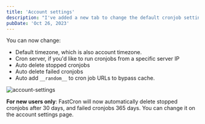 ```yaml
---
title: 'Account settings'
description: "I've added a new tab to change the default cronjob settings."
pubDate: 'Oct 26, 2023'
---
```


You can now change:
- Default timezone, which is also account timezone.
- Cron server, if you'd like to run cronjobs from a specific server IP
- Auto delete stopped cronjobs
- Auto delete failed cronjobs
- Auto add `__random__` to cron job URLs to bypass cache.

![account-settings](/images/account-settings.png)


**For new users only**: FastCron will now automatically delete stopped cronjobs after 30 days, and failed cronjobs  365 days. You can change it on the account settings page.